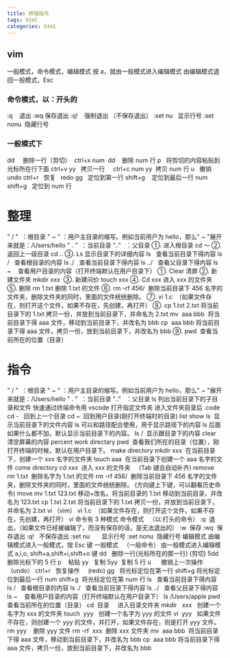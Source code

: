 ```yaml
---
title: 终端指令
tags: html
categories: html
---
```


## vim 

一般模式，命令模式，编辑模式
按 a，就由一般模式进入编辑模式
由编辑模式退回一般模式，Esc

### 命令模式，以：开头的

:q    退出
:wq 保存退出
:q!    强制退出 （不保存退出）
:set nu   显示行号
:set nonu  隐藏行号

### 一般模式下

dd     删除一行（剪切）  ctrl+x
num  dd    删除 num 行
p   将剪切的内容粘贴到光标所在行下面
ctrl+v
yy   拷贝一行     ctrl+c
num yy  拷贝 num 行
u   撤销   undo
ctrl+r   恢复   redo
gg   定位到第一行
shift+g    定位到最后一行
num shift+g   定位到 num 行

# 整理

" / "  ：根目录
" ~ " ：用户主目录的缩写。例如当前用户为 hello，那么" ~ "展开来就是：/Users/hello
" . "  ：当前目录
".."   ：父目录
①. 进入根目录 cd ～
②. 返回上一级目录 cd ..
③. Ls 显示目录下的详细内容
ls   查看当前目录下得内容
ls /   查看根目录的内容
ls ./   查看当前目录下得内容
ls ../   查看父目录下得内容
ls ~    查看用户目录的内容（打开终端默认在用户目录下）
①. Clear 清屏
②. 新建文件夹 mkdir xxx 
③. 新建问价 touch xxx
④. Cd xxx 进入 xxx 的文件夹
⑤. 删除 rm 1.txt 删除 1.txt 的文件
⑥. rm -rf 456/  删除当前目录下 456 名字的文件夹，删除文件夹的同时，里面的文件统统删除。
⑦. vi 1.c  （如果文件存在，则打开这个文件，如果不存在，先创建，再打开）
⑧. cp 1.txt 2.txt 将当前目录下的 1.txt 拷贝一份，并放到当前目录下，并命名为 2.txt
mv  aaa bbb  将当前目录下得 aaa 文件，移动到当前目录下，并改名为 bbb
cp  aaa bbb 将当前目录下得 aaa 文件，拷贝一份，放到当前目录下，并改名为 bbb
⑨. pwd  查看当前所在的位置（目录）

# 指令

" / "  ：根目录
" ~ " ：用户主目录的缩写。例如当前用户为 hello，那么" ~ "展开来就是：/Users/hello
" . "  ：当前目录
".."   ：父目录
ls 列出当前目录下的子目录和文件
快速通过终端命令用 vscode 打开指定文件夹 进入文件夹目录后 .code
cd -   回到上一个目录
cd ~  回到用户目录(刚打开终端时的目录)
list show
ls  显示当前目录下的文件内容
ls 可以和路径配合使用，用于显示路径下的内容
ls 后面如果什么都不加，默认显示当前目录下的内容。
ls /  显示跟目录下的内容
clear 清空屏幕的内容
percent work directary
pwd  查看我们所在的目录（位置），刚打开终端的时候，默认在用户目录下。
make directory
mkdir xxx  在当前目录下，创建一个 xxx 名字的文件夹
touch aaa  在当前目录下创建一个 aaa 名字的文件
come directory
cd xxx  进入 xxx 的文件夹     (Tab 键会自动补齐)
remove
rm 1.txt  删除名字为 1.txt 的文件
rm -rf 456/  删除当前目录下 456 名字的文件夹，删除文件夹的同时，里面的文件统统删除。
(方向键上下键，可以翻看历史命令)
move
mv 1.txt 123.txt 移动+改名，将当前目录的 1.txt 移动到当前目录，并改名为 123.txt
cp 1.txt 2.txt 将当前目录下的 1.txt 拷贝一份，并放到当前目录下，并命名为 2.txt
vi （vim）
vi 1.c  （如果文件存在，则打开这个文件，如果不存在，先创建，再打开）
vi 命令有 3 种模式
命令模式   （以:打头的命令）
:q  退出，（如果文件已经被编辑了，而没有保存的话，是无法退出的）
:w  保存
:wq  保存退出
:q!   不保存退出
:set nu       显示行号
:set nonu  隐藏行号
编辑模式
由编辑模式进入一般模式，按 Esc 键
一般模式   （一般命令）
由一般模式进入编辑模式
a,i,o, shift+a,shift+i,shift+o 键
dd   删除一行(光标所在的那一行) (剪切)
5dd  删除光标下的 5 行
p    粘贴
yy   复制
5yy  复制 5 行
u      撤销上一次操作 （undo）
ctrl+r   恢复操作     (redo)
gg   将光标定位在第一行
shift+g 将光标定位到最后一行
num shift+g  将光标定位在第 num 行
ls   查看当前目录下得内容
ls /   查看根目录的内容
ls ./   查看当前目录下得内容
ls ../   查看父目录下得内容
ls ~    查看用户目录的内容（打开终端默认在用户目录下）
ls /Users/apple
pwd  查看当前所在的位置（目录）
cd  目录     进入目录文件夹
mkdir   xxx   创建一个名字为 xxx 的文件夹
touch  yyy   创建一个名字为 yyy 的文件
vi  yyy   如果文件不存在，则创建一个 yyy 的文件，并打开，如果文件存在，则是打开 yyy 文件。
rm yyy    删除 yyy 文件
rm -rf  xxx  删除 xxx 文件夹
mv  aaa bbb  将当前目录下得 aaa 文件，移动到当前目录下，并改名为 bbb
cp  aaa bbb 将当前目录下得 aaa 文件，拷贝一份，放到当前目录下，并改名为 bbb
